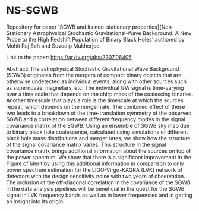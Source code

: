 # NS-SGWB
Repository for paper 'SGWB and its non-stationary properties]{Non-Stationary Astrophysical Stochastic Gravitational-Wave Background: A New Probe to the High Redshift Population of Binary Black Holes' authored by Mohit Raj Sah and Suvodip Mukherjee. 

Link to the paper: https://arxiv.org/abs/2307.06405

Abstract: The astrophysical Stochastic Gravitational Wave Background (SGWB) originates from the mergers of compact binary objects that are otherwise undetected as individual events, along with other sources such as supernovae, magnetars, etc. The individual GW signal is time-varying over a time scale that depends on the chirp mass of the coalescing binaries. Another timescale that plays a role is the timescale at which the sources repeat, which depends on the merger rate. The combined effect of these two leads to a breakdown of the time-translation symmetry of the observed SGWB and a correlation between different frequency modes in the signal covariance matrix of the SGWB. Using an ensemble of SGWB sky map due to binary black hole coalescence, calculated using simulations of different black hole mass distributions and merger rates, we show how the structure of the signal covariance matrix varies. This structure in the signal covariance matrix brings additional information about the sources on top of the power spectrum. We show that there is a significant improvement in the Figure of Merit by using this additional information in comparison to only power spectrum estimation for the LIGO-Virgo-KAGRA (LVK) network of detectors with the design sensitivity noise with two years of observation. The inclusion of the off-diagonal correlation in the covariance of the SGWB in the data analysis pipelines will be beneficial in the quest for the SGWB signal in LVK frequency bands as well as in lower frequencies and in getting an insight into its origin. 
